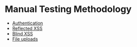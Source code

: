 # Manual Testing Methodology

+ [Authentication](https://github.com/Bengman/Methodology/blob/master/authentication.md)
+ [Reflected XSS](https://github.com/Bengman/Methodology/blob/master/reflected_xss.md)
+ [Blind XSS](https://github.com/Bengman/Methodology/blob/master/blind_xss.md)
+ [File uploads](https://github.com/Bengman/Methodology/blob/master/file_upload.md)
